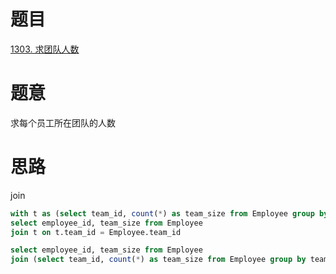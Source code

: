 # 题目
[1303. 求团队人数](https://leetcode-cn.com/problems/find-the-team-size/)

# 题意
求每个员工所在团队的人数

# 思路
join 

```sql 
with t as (select team_id, count(*) as team_size from Employee group by team_id)
select employee_id, team_size from Employee
join t on t.team_id = Employee.team_id
```

```sql
select employee_id, team_size from Employee
join (select team_id, count(*) as team_size from Employee group by team_id) t on t.team_id = Employee.team_id
```